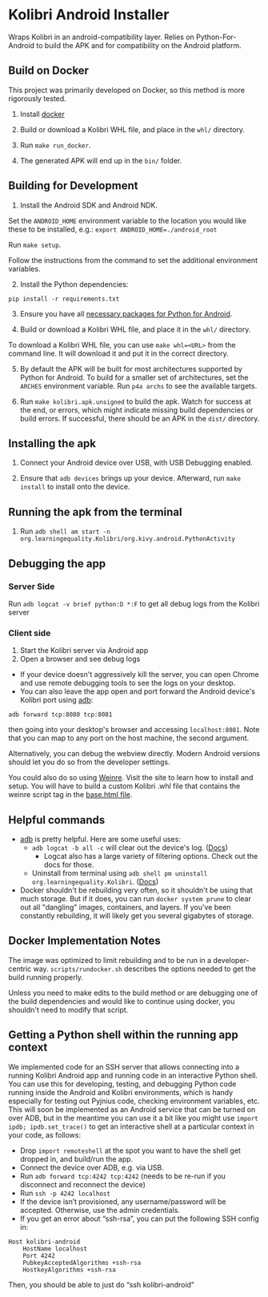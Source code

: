 # Kolibri Android Installer

Wraps Kolibri in an android-compatibility layer. Relies on Python-For-Android to build the APK and for compatibility on the Android platform.

## Build on Docker

This project was primarily developed on Docker, so this method is more rigorously tested.

1. Install [docker](https://www.docker.com/community-edition)

2. Build or download a Kolibri WHL file, and place in the `whl/` directory.

3. Run `make run_docker`.

4. The generated APK will end up in the `bin/` folder.

## Building for Development

1. Install the Android SDK and Android NDK.

Set the `ANDROID_HOME` environment variable to the location you would like these to be installed, e.g.:
`export ANDROID_HOME=./android_root`

Run `make setup`.

Follow the instructions from the command to set the additional environment variables.

2. Install the Python dependencies:

`pip install -r requirements.txt`

3. Ensure you have all [necessary packages for Python for Android](https://python-for-android.readthedocs.io/en/latest/quickstart/#installing-dependencies).

4. Build or download a Kolibri WHL file, and place it in the `whl/` directory.

To download a Kolibri WHL file, you can use `make whl=<URL>` from the command line. It will download it and put it in the correct directory.

5. By default the APK will be built for most architectures supported by
   Python for Android. To build for a smaller set of architectures, set
   the `ARCHES` environment variable. Run `p4a archs` to see the
   available targets.

6. Run `make kolibri.apk.unsigned` to build the apk. Watch for success at the end, or errors, which might indicate missing build dependencies or build errors. If successful, there should be an APK in the `dist/` directory.

## Installing the apk
1. Connect your Android device over USB, with USB Debugging enabled.

2. Ensure that `adb devices` brings up your device. Afterward, run `make install` to install onto the device.


## Running the apk from the terminal

1. Run `adb shell am start -n org.learningequality.Kolibri/org.kivy.android.PythonActivity`

## Debugging the app

### Server Side
Run `adb logcat -v brief python:D *:F` to get all debug logs from the Kolibri server

### Client side
1. Start the Kolibri server via Android app
2. Open a browser and see debug logs
  - If your device doesn't aggressively kill the server, you can open Chrome and use remote debugging tools to see the logs on your desktop.
  - You can also leave the app open and port forward the Android device's Kolibri port using [adb](https://developer.android.com/studio/command-line/adb#forwardports):
  ```
  adb forward tcp:8080 tcp:8081
  ```
  then going into your desktop's browser and accessing `localhost:8081`. Note that you can map to any port on the host machine, the second argument.

Alternatively, you can debug the webview directly. Modern Android versions should let you do so from the developer settings.

You could also do so using [Weinre](https://people.apache.org/~pmuellr/weinre/docs/latest/Home.html). Visit the site to learn how to install and setup. You will have to build a custom Kolibri .whl file that contains the weinre script tag in the [base.html file](https://github.com/learningequality/kolibri/blob/develop/kolibri/core/templates/kolibri/base.html).


## Helpful commands
- [adb](https://developer.android.com/studio/command-line/adb) is pretty helpful. Here are some useful uses:
  - `adb logcat -b all -c` will clear out the device's log. ([Docs](https://developer.android.com/studio/command-line/logcat))
    - Logcat also has a large variety of filtering options. Check out the docs for those.
  - Uninstall from terminal using `adb shell pm uninstall org.learningequality.Kolibri`. ([Docs](https://developer.android.com/studio/command-line/adb#pm))
- Docker shouldn't be rebuilding very often, so it shouldn't be using that much storage. But if it does, you can run `docker system prune` to clear out all "dangling" images, containers, and layers. If you've been constantly rebuilding, it will likely get you several gigabytes of storage.

## Docker Implementation Notes
The image was optimized to limit rebuilding and to be run in a developer-centric way. `scripts/rundocker.sh` describes the options needed to get the build running properly.

Unless you need to make edits to the build method or are debugging one of the build dependencies and would like to continue using docker, you shouldn't need to modify that script.

## Getting a Python shell within the running app context

We implemented code for an SSH server that allows connecting into a running Kolibri Android app and running code in an interactive Python shell. You can use this for developing, testing, and debugging Python code running inside the Android and Kolibri environments, which is handy especially for testing out Pyjnius code, checking environment variables, etc. This will soon be implemented as an Android service that can be turned on over ADB, but in the meantime you can use it a bit like you might use `import ipdb; ipdb.set_trace()` to get an interactive shell at a particular context in your code, as follows:

- Drop `import remoteshell` at the spot you want to have the shell get dropped in, and build/run the app.
- Connect the device over ADB, e.g. via USB.
- Run `adb forward tcp:4242 tcp:4242` (needs to be re-run if you disconnect and reconnect the device)
- Run `ssh -p 4242 localhost`
- If the device isn’t provisioned, any username/password will be accepted. Otherwise, use the admin credentials.
- If you get an error about “ssh-rsa”, you can put the following SSH config in:
```
Host kolibri-android
    HostName localhost
    Port 4242
    PubkeyAcceptedAlgorithms +ssh-rsa
    HostkeyAlgorithms +ssh-rsa
```
Then, you should be able to just do “ssh kolibri-android”
